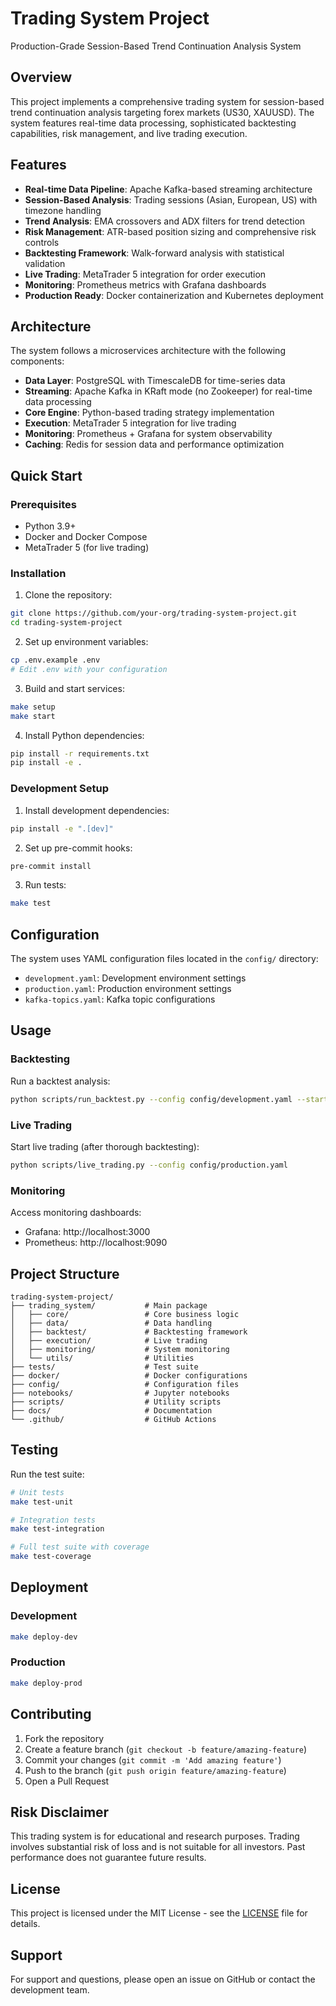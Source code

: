 # Trading System Project

Production-Grade Session-Based Trend Continuation Analysis System

## Overview

This project implements a comprehensive trading system for session-based trend continuation analysis targeting forex markets (US30, XAUUSD). The system features real-time data processing, sophisticated backtesting capabilities, risk management, and live trading execution.

## Features

- **Real-time Data Pipeline**: Apache Kafka-based streaming architecture
- **Session-Based Analysis**: Trading sessions (Asian, European, US) with timezone handling
- **Trend Analysis**: EMA crossovers and ADX filters for trend detection
- **Risk Management**: ATR-based position sizing and comprehensive risk controls
- **Backtesting Framework**: Walk-forward analysis with statistical validation
- **Live Trading**: MetaTrader 5 integration for order execution
- **Monitoring**: Prometheus metrics with Grafana dashboards
- **Production Ready**: Docker containerization and Kubernetes deployment

## Architecture

The system follows a microservices architecture with the following components:

- **Data Layer**: PostgreSQL with TimescaleDB for time-series data
- **Streaming**: Apache Kafka in KRaft mode (no Zookeeper) for real-time data processing
- **Core Engine**: Python-based trading strategy implementation
- **Execution**: MetaTrader 5 integration for live trading
- **Monitoring**: Prometheus + Grafana for system observability
- **Caching**: Redis for session data and performance optimization

## Quick Start

### Prerequisites

- Python 3.9+
- Docker and Docker Compose
- MetaTrader 5 (for live trading)

### Installation

1. Clone the repository:
```bash
git clone https://github.com/your-org/trading-system-project.git
cd trading-system-project
```

2. Set up environment variables:
```bash
cp .env.example .env
# Edit .env with your configuration
```

3. Build and start services:
```bash
make setup
make start
```

4. Install Python dependencies:
```bash
pip install -r requirements.txt
pip install -e .
```

### Development Setup

1. Install development dependencies:
```bash
pip install -e ".[dev]"
```

2. Set up pre-commit hooks:
```bash
pre-commit install
```

3. Run tests:
```bash
make test
```

## Configuration

The system uses YAML configuration files located in the `config/` directory:

- `development.yaml`: Development environment settings
- `production.yaml`: Production environment settings
- `kafka-topics.yaml`: Kafka topic configurations

## Usage

### Backtesting

Run a backtest analysis:
```bash
python scripts/run_backtest.py --config config/development.yaml --start-date 2023-01-01 --end-date 2023-12-31
```

### Live Trading

Start live trading (after thorough backtesting):
```bash
python scripts/live_trading.py --config config/production.yaml
```

### Monitoring

Access monitoring dashboards:
- Grafana: http://localhost:3000
- Prometheus: http://localhost:9090

## Project Structure

```
trading-system-project/
├── trading_system/           # Main package
│   ├── core/                 # Core business logic
│   ├── data/                 # Data handling
│   ├── backtest/             # Backtesting framework
│   ├── execution/            # Live trading
│   ├── monitoring/           # System monitoring
│   └── utils/                # Utilities
├── tests/                    # Test suite
├── docker/                   # Docker configurations
├── config/                   # Configuration files
├── notebooks/                # Jupyter notebooks
├── scripts/                  # Utility scripts
├── docs/                     # Documentation
└── .github/                  # GitHub Actions
```

## Testing

Run the test suite:
```bash
# Unit tests
make test-unit

# Integration tests
make test-integration

# Full test suite with coverage
make test-coverage
```

## Deployment

### Development
```bash
make deploy-dev
```

### Production
```bash
make deploy-prod
```

## Contributing

1. Fork the repository
2. Create a feature branch (`git checkout -b feature/amazing-feature`)
3. Commit your changes (`git commit -m 'Add amazing feature'`)
4. Push to the branch (`git push origin feature/amazing-feature`)
5. Open a Pull Request

## Risk Disclaimer

This trading system is for educational and research purposes. Trading involves substantial risk of loss and is not suitable for all investors. Past performance does not guarantee future results.

## License

This project is licensed under the MIT License - see the [LICENSE](LICENSE) file for details.

## Support

For support and questions, please open an issue on GitHub or contact the development team.
